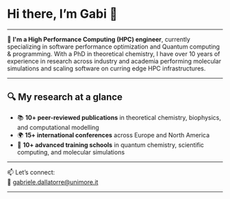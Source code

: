 # Hi there, I’m **Gabi** 👋  
---
🧠 **I'm a High Performance Computing (HPC) engineer**, currently specializing in software performance optimization and Quantum computing & programming. With a PhD in theoretical chemistry, I have over 10 years of experience in research across industry and academia performing molecular simulations and scaling software on curring edge HPC infrastructures. 

---

## 🔍 My research at a glance

- 📚 **10+ peer-reviewed publications** in theoretical chemistry, biophysics, and computational modelling  
- 🌍 **15+ international conferences** across Europe and North America  
- 🧪 **10+ advanced training schools** in quantum chemistry, scientific computing, and molecular simulations  

---

📫 Let’s connect:  
📧 gabriele.dallatorre@unimore.it  

---






<!--
**gdallatorre-hpc/gdallatorre-hpc** is a ✨ _special_ ✨ repository because its `README.md` (this file) appears on your GitHub profile.

Here are some ideas to get you started:

- 🔭 I’m currently working on ...
- 🌱 I’m currently learning ...
- 👯 I’m looking to collaborate on ...
- 🤔 I’m looking for help with ...
- 💬 Ask me about ...
- 📫 How to reach me: ...
- 😄 Pronouns: ...
- ⚡ Fun fact: ...
-->
